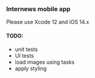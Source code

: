 ### Internews mobile app

Please use Xcode 12 and iOS 14.x

#### TODO:
- unit tests
- UI tests
- load images using tasks
- apply styling

